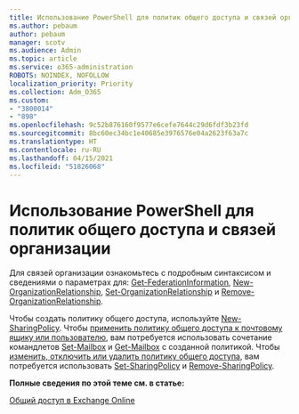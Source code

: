 ```yaml
---
title: Использование PowerShell для политик общего доступа и связей организации
ms.author: pebaum
author: pebaum
manager: scotv
ms.audience: Admin
ms.topic: article
ms.service: o365-administration
ROBOTS: NOINDEX, NOFOLLOW
localization_priority: Priority
ms.collection: Adm_O365
ms.custom:
- "3800014"
- "898"
ms.openlocfilehash: 9c52b876160f9577e6cefe7644c29d6fdf3b23fd
ms.sourcegitcommit: 8bc60ec34bc1e40685e3976576e04a2623f63a7c
ms.translationtype: HT
ms.contentlocale: ru-RU
ms.lasthandoff: 04/15/2021
ms.locfileid: "51826068"
---
```

# <a name="use-powershell-for-sharing-policies-and-organization-relationships"></a>Использование PowerShell для политик общего доступа и связей организации


Для связей организации ознакомьтесь с подробным синтаксисом и сведениями о параметрах для: [Get-FederationInformation](https://docs.microsoft.com/powershell/module/exchange/get-federationinformation), [New-OrganizationRelationship](https://docs.microsoft.com/powershell/module/exchange/new-organizationrelationship), [Set-OrganizationRelationship](https://docs.microsoft.com/powershell/module/exchange/set-organizationrelationship) и [Remove-OrganizationRelationship](https://docs.microsoft.com/powershell/module/exchange/remove-organizationrelationship).

Чтобы создать политику общего доступа, используйте [New-SharingPolicy](https://docs.microsoft.com/powershell/module/exchange/new-sharingpolicy). Чтобы [применить политику общего доступа к почтовому ящику или пользователю](https://docs.microsoft.com/exchange/sharing/sharing-policies/apply-a-sharing-policy#use-exchange-online-powershell-to-apply-a-sharing-policy-to-one-or-more-mailboxes), вам потребуется использовать сочетание командлетов [Set-Mailbox](https://docs.microsoft.com/powershell/module/exchange/set-mailbox) и [Get-Mailbox](https://docs.microsoft.com/powershell/module/exchange/get-mailbox) с созданной политикой. Чтобы [изменить, отключить или удалить политику общего доступа](https://docs.microsoft.com/exchange/sharing/sharing-policies/modify-a-sharing-policy), вам потребуется использовать [Set-SharingPolicy](https://docs.microsoft.com/powershell/module/exchange/set-sharingpolicy) и [Remove-SharingPolicy](https://docs.microsoft.com/powershell/module/exchange/remove-sharingpolicy).

**Полные сведения по этой теме см. в статье:**

[Общий доступ в Exchange Online](https://docs.microsoft.com/exchange/sharing/sharing)